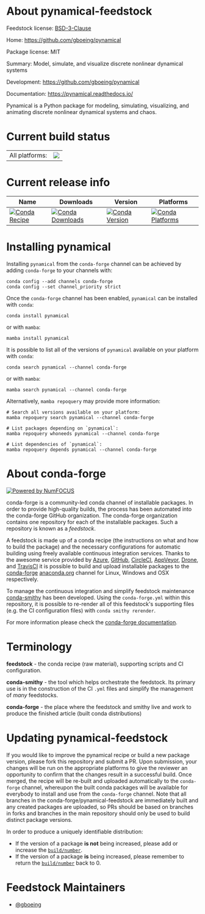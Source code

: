 About pynamical-feedstock
=========================

Feedstock license: [BSD-3-Clause](https://github.com/conda-forge/pynamical-feedstock/blob/main/LICENSE.txt)

Home: https://github.com/gboeing/pynamical

Package license: MIT

Summary: Model, simulate, and visualize discrete nonlinear dynamical systems

Development: https://github.com/gboeing/pynamical

Documentation: https://pynamical.readthedocs.io/

Pynamical is a Python package for modeling, simulating, visualizing,
and animating discrete nonlinear dynamical systems and chaos.


Current build status
====================


<table><tr><td>All platforms:</td>
    <td>
      <a href="https://dev.azure.com/conda-forge/feedstock-builds/_build/latest?definitionId=5701&branchName=main">
        <img src="https://dev.azure.com/conda-forge/feedstock-builds/_apis/build/status/pynamical-feedstock?branchName=main">
      </a>
    </td>
  </tr>
</table>

Current release info
====================

| Name | Downloads | Version | Platforms |
| --- | --- | --- | --- |
| [![Conda Recipe](https://img.shields.io/badge/recipe-pynamical-green.svg)](https://anaconda.org/conda-forge/pynamical) | [![Conda Downloads](https://img.shields.io/conda/dn/conda-forge/pynamical.svg)](https://anaconda.org/conda-forge/pynamical) | [![Conda Version](https://img.shields.io/conda/vn/conda-forge/pynamical.svg)](https://anaconda.org/conda-forge/pynamical) | [![Conda Platforms](https://img.shields.io/conda/pn/conda-forge/pynamical.svg)](https://anaconda.org/conda-forge/pynamical) |

Installing pynamical
====================

Installing `pynamical` from the `conda-forge` channel can be achieved by adding `conda-forge` to your channels with:

```
conda config --add channels conda-forge
conda config --set channel_priority strict
```

Once the `conda-forge` channel has been enabled, `pynamical` can be installed with `conda`:

```
conda install pynamical
```

or with `mamba`:

```
mamba install pynamical
```

It is possible to list all of the versions of `pynamical` available on your platform with `conda`:

```
conda search pynamical --channel conda-forge
```

or with `mamba`:

```
mamba search pynamical --channel conda-forge
```

Alternatively, `mamba repoquery` may provide more information:

```
# Search all versions available on your platform:
mamba repoquery search pynamical --channel conda-forge

# List packages depending on `pynamical`:
mamba repoquery whoneeds pynamical --channel conda-forge

# List dependencies of `pynamical`:
mamba repoquery depends pynamical --channel conda-forge
```


About conda-forge
=================

[![Powered by
NumFOCUS](https://img.shields.io/badge/powered%20by-NumFOCUS-orange.svg?style=flat&colorA=E1523D&colorB=007D8A)](https://numfocus.org)

conda-forge is a community-led conda channel of installable packages.
In order to provide high-quality builds, the process has been automated into the
conda-forge GitHub organization. The conda-forge organization contains one repository
for each of the installable packages. Such a repository is known as a *feedstock*.

A feedstock is made up of a conda recipe (the instructions on what and how to build
the package) and the necessary configurations for automatic building using freely
available continuous integration services. Thanks to the awesome service provided by
[Azure](https://azure.microsoft.com/en-us/services/devops/), [GitHub](https://github.com/),
[CircleCI](https://circleci.com/), [AppVeyor](https://www.appveyor.com/),
[Drone](https://cloud.drone.io/welcome), and [TravisCI](https://travis-ci.com/)
it is possible to build and upload installable packages to the
[conda-forge](https://anaconda.org/conda-forge) [anaconda.org](https://anaconda.org/)
channel for Linux, Windows and OSX respectively.

To manage the continuous integration and simplify feedstock maintenance
[conda-smithy](https://github.com/conda-forge/conda-smithy) has been developed.
Using the ``conda-forge.yml`` within this repository, it is possible to re-render all of
this feedstock's supporting files (e.g. the CI configuration files) with ``conda smithy rerender``.

For more information please check the [conda-forge documentation](https://conda-forge.org/docs/).

Terminology
===========

**feedstock** - the conda recipe (raw material), supporting scripts and CI configuration.

**conda-smithy** - the tool which helps orchestrate the feedstock.
                   Its primary use is in the construction of the CI ``.yml`` files
                   and simplify the management of *many* feedstocks.

**conda-forge** - the place where the feedstock and smithy live and work to
                  produce the finished article (built conda distributions)


Updating pynamical-feedstock
============================

If you would like to improve the pynamical recipe or build a new
package version, please fork this repository and submit a PR. Upon submission,
your changes will be run on the appropriate platforms to give the reviewer an
opportunity to confirm that the changes result in a successful build. Once
merged, the recipe will be re-built and uploaded automatically to the
`conda-forge` channel, whereupon the built conda packages will be available for
everybody to install and use from the `conda-forge` channel.
Note that all branches in the conda-forge/pynamical-feedstock are
immediately built and any created packages are uploaded, so PRs should be based
on branches in forks and branches in the main repository should only be used to
build distinct package versions.

In order to produce a uniquely identifiable distribution:
 * If the version of a package **is not** being increased, please add or increase
   the [``build/number``](https://docs.conda.io/projects/conda-build/en/latest/resources/define-metadata.html#build-number-and-string).
 * If the version of a package **is** being increased, please remember to return
   the [``build/number``](https://docs.conda.io/projects/conda-build/en/latest/resources/define-metadata.html#build-number-and-string)
   back to 0.

Feedstock Maintainers
=====================

* [@gboeing](https://github.com/gboeing/)

